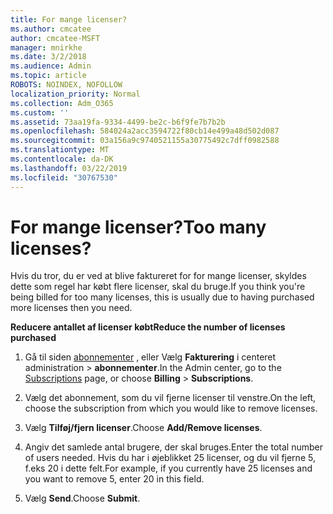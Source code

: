 ```yaml
---
title: For mange licenser?
ms.author: cmcatee
author: cmcatee-MSFT
manager: mnirkhe
ms.date: 3/2/2018
ms.audience: Admin
ms.topic: article
ROBOTS: NOINDEX, NOFOLLOW
localization_priority: Normal
ms.collection: Adm_O365
ms.custom: ''
ms.assetid: 73aa19fa-9334-4499-be2c-b6f9fe7b7b2b
ms.openlocfilehash: 584024a2acc3594722f80cb14e499a48d502d087
ms.sourcegitcommit: 03a156a9c9740521155a30775492c7dff0982588
ms.translationtype: MT
ms.contentlocale: da-DK
ms.lasthandoff: 03/22/2019
ms.locfileid: "30767530"
---
```

# <a name="too-many-licenses"></a><span data-ttu-id="eadc9-102">For mange licenser?</span><span class="sxs-lookup"><span data-stu-id="eadc9-102">Too many licenses?</span></span>

<span data-ttu-id="eadc9-103">Hvis du tror, du er ved at blive faktureret for for mange licenser, skyldes dette som regel har købt flere licenser, skal du bruge.</span><span class="sxs-lookup"><span data-stu-id="eadc9-103">If you think you're being billed for too many licenses, this is usually due to having purchased more licenses then you need.</span></span>
  
 <span data-ttu-id="eadc9-104">**Reducere antallet af licenser købt**</span><span class="sxs-lookup"><span data-stu-id="eadc9-104">**Reduce the number of licenses purchased**</span></span>
  
1. <span data-ttu-id="eadc9-105">Gå til siden [abonnementer](https://go.microsoft.com/fwlink/p/?linkid=842054) , eller Vælg **Fakturering** i centeret administration \> **abonnementer**.</span><span class="sxs-lookup"><span data-stu-id="eadc9-105">In the Admin center, go to the [Subscriptions](https://go.microsoft.com/fwlink/p/?linkid=842054) page, or choose **Billing** \> **Subscriptions**.</span></span>
    
2. <span data-ttu-id="eadc9-106">Vælg det abonnement, som du vil fjerne licenser til venstre.</span><span class="sxs-lookup"><span data-stu-id="eadc9-106">On the left, choose the subscription from which you would like to remove licenses.</span></span>
    
3. <span data-ttu-id="eadc9-107">Vælg **Tilføj/fjern licenser**.</span><span class="sxs-lookup"><span data-stu-id="eadc9-107">Choose **Add/Remove licenses**.</span></span>
    
4. <span data-ttu-id="eadc9-108">Angiv det samlede antal brugere, der skal bruges.</span><span class="sxs-lookup"><span data-stu-id="eadc9-108">Enter the total number of users needed.</span></span> <span data-ttu-id="eadc9-109">Hvis du har i øjeblikket 25 licenser, og du vil fjerne 5, f.eks 20 i dette felt.</span><span class="sxs-lookup"><span data-stu-id="eadc9-109">For example, if you currently have 25 licenses and you want to remove 5, enter 20 in this field.</span></span>
    
5. <span data-ttu-id="eadc9-110">Vælg **Send**.</span><span class="sxs-lookup"><span data-stu-id="eadc9-110">Choose **Submit**.</span></span>
    

